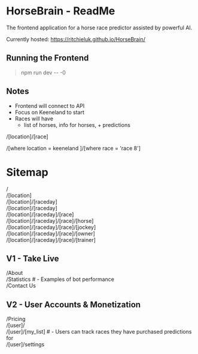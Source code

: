 # HorseBrain - ReadMe
The frontend application for a horse race predictor assisted by powerful AI.

Currently hosted: https://ritchieluk.github.io/HorseBrain/


## Running the Frontend
>npm run dev -- -0


## Notes

-  Frontend will connect to API
- Focus on Keeneland to start
- Races will have
  - list of horses, info for horses, + predictions


/[location]/[race]

/[where location = keeneland ]/[where race = 'race 8']


# Sitemap

/  
/[location]  
/[location]/[raceday]  
/[location]/[raceday]  
/[location]/[raceday]/[race]  
/[location]/[raceday]/[race]/[horse]  
/[location]/[raceday]/[race]/[jockey]  
/[location]/[raceday]/[race]/[owner]  
/[location]/[raceday]/[race]/[trainer]  

## V1 - Take Live

/About  
/Statistics     # - Examples of bot performance  
/Contact Us  

## V2 - User Accounts & Monetization

/Pricing  
/[user]/  
/[user]/[my_list]  # - Users can track races they have purchased predictions for  
/[user]/settings  
